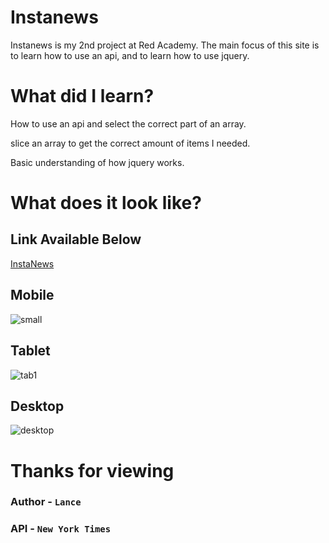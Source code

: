 # Instanews
Instanews is my 2nd project at Red Academy. The main focus of this site is to learn how to use an api, and to learn how to use jquery.

# What did I learn?
How to use an api and select the correct part of an array.

slice an array to get the correct amount of items I needed.

Basic understanding of how jquery works.

# What does it look like?
## Link Available Below
[InstaNews](https://fostlt.github.io/instanews/ )

## Mobile
![small](https://user-images.githubusercontent.com/49625943/69937822-953efa00-1490-11ea-86a5-994afc7e24b5.gif)

## Tablet
![tab1](https://user-images.githubusercontent.com/49625943/69937823-953efa00-1490-11ea-8fd9-7841644dd271.gif)

## Desktop

![desktop](https://user-images.githubusercontent.com/49625943/69937821-94a66380-1490-11ea-9ad3-10ada7142e9f.gif)

# Thanks for viewing
### Author - ``` Lance ```
### API - ``` New York Times ```
